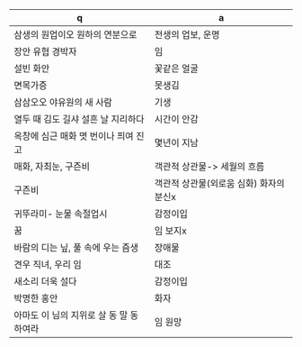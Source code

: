 q | a
---|---
삼생의 원업이오 원하의 연분으로		| 전생의 업보, 운명
장안 유협 경박자		| 임
설빈 화안		| 꽃같은 얼굴
면목가증		| 못생김
삼삼오오 야유원의 새 사람		| 기생
열두 때 김도 길샤 설흔 날 지리하다		| 시간이 안감
옥창에 심근 매화 몃 번이나 픠여 진고		| 몇년이 지남
매화, 자최눈, 구즌비		| 객관적 상관물-> 세월의 흐름
구즌비		| 객관적 상관물(외로움 심화) 화자의 분신x
귀뚜라미- 눈물 속절업시		| 감정이입
꿈		| 임 보지x
바람의 디는 닢, 풀 속에 우는 즘생		| 장애물
견우 직녀, 우리 임		| 대조
새소리 더욱 설다		| 감정이입
박명한 홍안		| 화자
아마도 이 님의 지위로 살 동 말 동 하여라		| 임 원망
